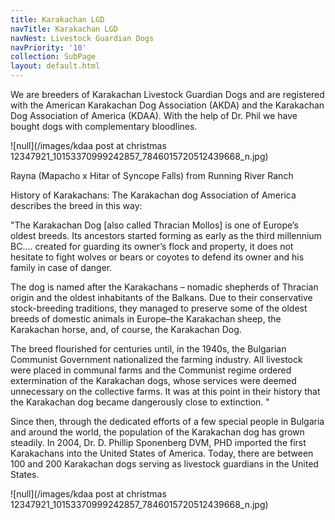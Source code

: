 ```yaml
---
title: Karakachan LGD
navTitle: Karakachan LGD
navNest: Livestock Guardian Dogs
navPriority: '10'
collection: SubPage
layout: default.html
---
```

We are breeders of Karakachan Livestock Guardian Dogs and are registered with the American Karakachan Dog Association (AKDA) and the Karakachan Dog Association of America (KDAA). With the help of Dr. Phil we have bought dogs with complementary bloodlines. 

![null](/images/kdaa post at christmas 12347921_10153370999242857_7846015720512439668_n.jpg)

Rayna (Mapacho x Hitar of Syncope Falls) from Running River Ranch

History of Karakachans:  The Karakachan dog Association of America describes the breed in this way:

"The Karakachan Dog \[also called Thracian Mollos] is one of Europe’s oldest breeds. Its ancestors started forming as early as the third millennium BC.... created for guarding its owner’s flock and property, it does not hesitate to fight wolves or bears or coyotes to defend its owner and his family in case of danger. 

The dog is named after the Karakachans – nomadic shepherds of Thracian origin and the oldest inhabitants of the Balkans.   Due to their conservative stock-breeding traditions, they managed to preserve some of the oldest breeds of domestic animals in Europe–the Karakachan sheep, the Karakachan horse, and, of course, the Karakachan Dog.

 The breed flourished for centuries until, in the 1940s, the Bulgarian Communist Government nationalized the farming industry.  All livestock were placed in communal farms and the Communist regime ordered extermination of the Karakachan dogs, whose services were deemed unnecessary on the collective farms.   It was at this point in their history that the Karakachan dog became dangerously close to extinction. "

Since then, through the dedicated efforts of a few special people in Bulgaria and around the world, the population of the Karakachan dog has grown steadily.    In 2004, Dr. D. Phillip Sponenberg DVM, PHD imported the first Karakachans into the United States of America.     Today, there are between 100 and 200 Karakachan dogs serving as livestock guardians in the United States.

![null](/images/kdaa post at christmas 12347921_10153370999242857_7846015720512439668_n.jpg)
